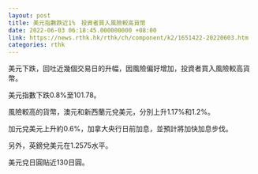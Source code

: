 ```yaml
---
layout: post
title: 美元指數跌近1%　投資者買入風險較高貨幣
date: 2022-06-03 06:18:45.000000000 +08:00
link: https://news.rthk.hk/rthk/ch/component/k2/1651422-20220603.htm
categories: rthk
---
```


美元下跌，回吐近幾個交易日的升幅，因風險偏好增加，投資者買入風險較高貨幣。

美元指數下跌0.8%至101.78。

風險較高的貨幣，澳元和新西蘭元兌美元，分別上升1.17%和1.2%。

加元兌美元上升約0.6%，加拿大央行日前加息，並預計將加快加息步伐。

另外，英鎊兌美元在1.2575水平。

美元兌日圓貼近130日圓。
